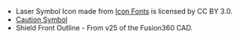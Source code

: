 * Laser Symbol Icon made from [Icon Fonts](http://www.onlinewebfonts.com/icon) is licensed by CC BY 3.0.
* [Caution Symbol](https://www.svgrepo.com/svg/33116/caution)
* Shield Front Outline - From v25 of the Fusion360 CAD.
